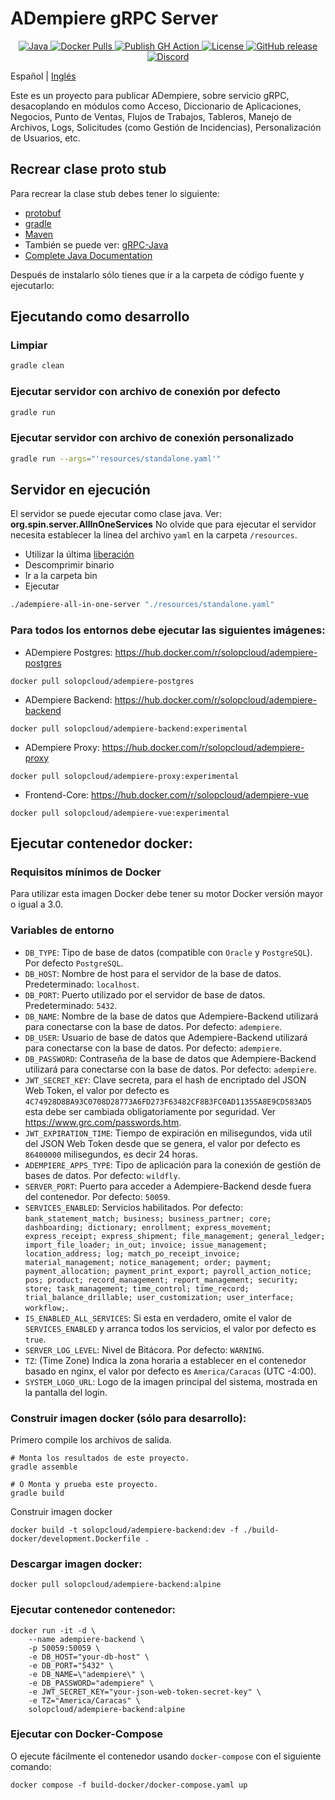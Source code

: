 # ADempiere gRPC Server

<p align="center">
  <a href="https://adoptium.net/es/temurin/releases/?version=11">
    <img src="https://badgen.net/badge/Java/11/orange" alt="Java">
  </a>
  <a href="https://hub.docker.com/r/solopcloud/adempiere-backend">
    <img src="https://img.shields.io/docker/pulls/solopcloud/adempiere-backend.svg" alt="Docker Pulls">
  </a>
  <a href="https://github.com/solop-develop/backend/actions/workflows/publish.yml">
    <img src="https://github.com/solop-develop/backend/actions/workflows/publish.yml/badge.svg" alt="Publish GH Action">
  </a>
  <a href="https://github.com/solop-develop/backend/blob/master/LICENSE">
    <img src="https://img.shields.io/badge/license-GNU/GPL%20(v2)-blue" alt="License">
  </a>
  <a href="https://github.com/solop-develop/backend/releases/latest">
    <img src="https://img.shields.io/github/release/solop-develop/backend.svg" alt="GitHub release">
  </a>
  <a href="https://discord.gg/T6eH6A7PJZ">
    <img src="https://badgen.net/badge/discord/join%20chat" alt="Discord">
  </a>
</p>

Español | [Inglés](./README.md)

Este es un proyecto para publicar ADempiere, sobre servicio gRPC, desacoplando en módulos como Acceso, Diccionario de Aplicaciones, Negocios, Punto de Ventas, Flujos de Trabajos, Tableros, Manejo de Archivos, Logs, Solicitudes (como Gestión de Incidencias), Personalización de Usuarios, etc.

## Recrear clase proto stub
Para recrear la clase stub debes tener lo siguiente:
- [protobuf](https://github.com/protocolbuffers/protobuf/releases)
- [gradle](https://gradle.org/install)
- [Maven](https://search.maven.org/)
- También se puede ver: [gRPC-Java](https://grpc.io/docs/quickstart/java.html)
- [Complete Java Documentation](https://grpc.io/docs/tutorials/basic/java.html)

Después de instalarlo sólo tienes que ir a la carpeta de código fuente y ejecutarlo:

## Ejecutando como desarrollo
### Limpiar
``` bash
gradle clean
```

### Ejecutar servidor con archivo de conexión por defecto
``` bash
gradle run
```

### Ejecutar servidor con archivo de conexión personalizado
``` bash
gradle run --args="'resources/standalone.yaml'"
```

## Servidor en ejecución
El servidor se puede ejecutar como clase java. Ver: **org.spin.server.AllInOneServices**
No olvide que para ejecutar el servidor necesita establecer la línea del archivo `yaml` en la carpeta `/resources`.

- Utilizar la última [liberación](https://github.com/solop-develop/backend/releases)
- Descomprimir binario
- Ir a la carpeta bin
- Ejecutar

```bash
./adempiere-all-in-one-server "./resources/standalone.yaml"
```


### Para todos los entornos debe ejecutar las siguientes imágenes:

- ADempiere Postgres: https://hub.docker.com/r/solopcloud/adempiere-postgres
```shell
docker pull solopcloud/adempiere-postgres
```

- ADempiere Backend: https://hub.docker.com/r/solopcloud/adempiere-backend
```shell
docker pull solopcloud/adempiere-backend:experimental
```

- ADempiere Proxy: https://hub.docker.com/r/solopcloud/adempiere-proxy
```shell
docker pull solopcloud/adempiere-proxy:experimental
```

- Frontend-Core: https://hub.docker.com/r/solopcloud/adempiere-vue
```shell
docker pull solopcloud/adempiere-vue:experimental
```

## Ejecutar contenedor docker:

### Requisitos mínimos de Docker
Para utilizar esta imagen Docker debe tener su motor Docker versión mayor o igual a 3.0.

### Variables de entorno
 * `DB_TYPE`: Tipo de base de datos (compatible con `Oracle` y `PostgreSQL`). Por defecto `PostgreSQL`.
 * `DB_HOST`: Nombre de host para el servidor de la base de datos. Predeterminado: `localhost`.
 * `DB_PORT`: Puerto utilizado por el servidor de base de datos. Predeterminado: `5432`.
 * `DB_NAME`: Nombre de la base de datos que Adempiere-Backend utilizará para conectarse con la base de datos. Por defecto: `adempiere`.
 * `DB_USER`: Usuario de base de datos que Adempiere-Backend utilizará para conectarse con la base de datos. Por defecto: `adempiere`.
 * `DB_PASSWORD`: Contraseña de la base de datos que Adempiere-Backend utilizará para conectarse con la base de datos. Por defecto: `adempiere`.
 * `JWT_SECRET_KEY`: Clave secreta, para el hash de encriptado del JSON Web Token, el valor por defecto es `4C74928D8BA93C0708D28773A6FD273F63482CF8B3FC0AD11355A8E9CD583AD5` esta debe ser cambiada obligatoriamente por seguridad. Ver https://www.grc.com/passwords.htm.
 * `JWT_EXPIRATION_TIME`: Tiempo de expiración en milisegundos, vida util del JSON Web Token desde que se genera, el valor por defecto es `86400000` milisegundos, es decir 24 horas.
 * `ADEMPIERE_APPS_TYPE`: Tipo de aplicación para la conexión de gestión de bases de datos. Por defecto: `wildfly`.
 * `SERVER_PORT`: Puerto para acceder a Adempiere-Backend desde fuera del contenedor. Por defecto: `50059`.
 * `SERVICES_ENABLED`: Servicios habilitados. Por defecto: `bank_statement_match; business; business_partner; core; dashboarding; dictionary; enrollment; express_movement; express_receipt; express_shipment; file_management; general_ledger; import_file_loader; in_out; invoice; issue_management; location_address; log; match_po_receipt_invoice; material_management; notice_management; order; payment; payment_allocation; payment_print_export; payroll_action_notice; pos; product; record_management; report_management; security; store; task_management; time_control; time_record; trial_balance_drillable; user_customization; user_interface; workflow;`.
 * `IS_ENABLED_ALL_SERVICES`: Si esta en verdadero, omite el valor de `SERVICES_ENABLED` y arranca todos los servicios, el valor por defecto es `true`.
 * `SERVER_LOG_LEVEL`: Nivel de Bitácora. Por defecto: `WARNING`.
 * `TZ`: (Time Zone) Indica la zona horaria a establecer en el contenedor basado en nginx, el valor por defecto es `America/Caracas` (UTC -4:00).
 * `SYSTEM_LOGO_URL`: Logo de la imagen principal del sistema, mostrada en la pantalla del login.

### Construir imagen docker (sólo para desarrollo):
Primero compile los archivos de salida.
```shell
# Monta los resultados de este proyecto.
gradle assemble

# O Monta y prueba este proyecto.
gradle build
```

Construir imagen docker
```shell
docker build -t solopcloud/adempiere-backend:dev -f ./build-docker/development.Dockerfile .
```

### Descargar imagen docker:
```shell
docker pull solopcloud/adempiere-backend:alpine
```

### Ejecutar contenedor contenedor:
```shell
docker run -it -d \
	--name adempiere-backend \
	-p 50059:50059 \
	-e DB_HOST="your-db-host" \
	-e DB_PORT="5432" \
	-e DB_NAME=\"adempiere\" \
	-e DB_PASSWORD="adempiere" \
	-e JWT_SECRET_KEY="your-json-web-token-secret-key" \
	-e TZ="America/Caracas" \
	solopcloud/adempiere-backend:alpine
```

### Ejecutar con Docker-Compose
O ejecute fácilmente el contenedor usando `docker-compose` con el siguiente comando:
```shell
docker compose -f build-docker/docker-compose.yaml up
```

